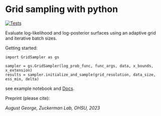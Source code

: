 # Grid sampling with python
[![Tests](https://github.com/ZuckermanLab/pyGridSampler/actions/workflows/python-package.yml/badge.svg)](https://github.com/ZuckermanLab/pyGridSampler/actions/workflows/python-package.yml)

Evaluate log-likelihood and log-posterior surfaces using an adaptive grid and iterative batch sizes. 

Getting started:

```
import GridSampler as gs

sampler = gs.GridSampler(log_prob_func, func_args, data, x_bounds, x_extension)
results = sampler.initialize_and_sample(grid_resolution, data_size, ess_min, delta)
```
see example notebook and [Docs](https://zuckermanlab.github.io/pyGridSampler/pyGridSampler.html).


Preprint (please cite):

*August George, Zuckerman Lab, OHSU, 2023*
